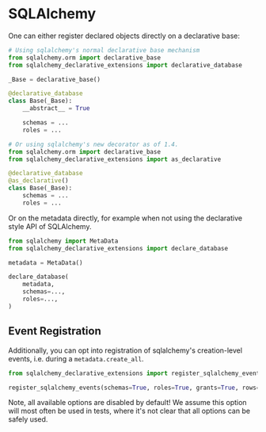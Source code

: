 # SQLAlchemy

One can either register declared objects directly on a declarative base:

```python
# Using sqlalchemy's normal declarative base mechanism
from sqlalchemy.orm import declarative_base
from sqlalchemy_declarative_extensions import declarative_database

_Base = declarative_base()

@declarative_database
class Base(_Base):
    __abstract__ = True

    schemas = ...
    roles = ...

# Or using sqlalchemy's new decorator as of 1.4.
from sqlalchemy.orm import declarative_base
from sqlalchemy_declarative_extensions import as_declarative

@declarative_database
@as_declarative()
class Base(_Base):
    schemas = ...
    roles = ...
```

Or on the metadata directly, for example when not using the declarative style
API of SQLAlchemy.

```python
from sqlalchemy import MetaData
from sqlalchemy_declarative_extensions import declare_database

metadata = MetaData()

declare_database(
    metadata,
    schemas=...,
    roles=...,
)
```

## Event Registration

Additionally, you can opt into registration of sqlalchemy's creation-level
events, i.e. during a `metadata.create_all`.

```python
from sqlalchemy_declarative_extensions import register_sqlalchemy_events

register_sqlalchemy_events(schemas=True, roles=True, grants=True, rows=False)
```

Note, all available options are disabled by default! We assume this option will
most often be used in tests, where it's not clear that all options can be safely
used.
